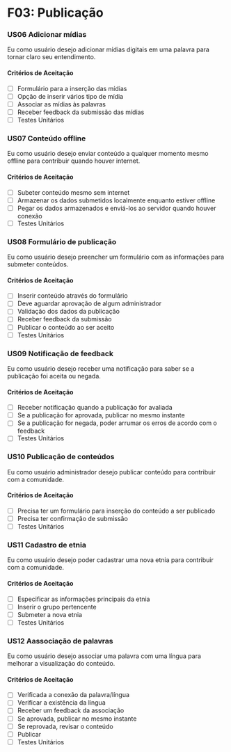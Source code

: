 # F03: Publicação

### **US06 Adicionar mídias**

Eu como usuário desejo adicionar mídias digitais em uma palavra para tornar claro seu entendimento.

#### **Critérios de Aceitação**

- [ ] Formulário para a inserção das mídias
- [ ] Opção de inserir vários tipo de mídia
- [ ] Associar as mídias às palavras
- [ ] Receber feedback da submissão das mídias
- [ ] Testes Unitários

### **US07 Conteúdo offline**

Eu como usuário desejo enviar conteúdo a qualquer momento mesmo offline para contribuir quando houver internet.

#### **Critérios de Aceitação**

- [ ] Subeter conteúdo mesmo sem internet
- [ ] Armazenar os dados submetidos localmente enquanto estiver offline
- [ ] Pegar os dados armazenados e enviá-los ao servidor quando houver conexão
- [ ] Testes Unitários

### **US08 Formulário de publicação**

Eu como usuário desejo preencher um formulário com as informações para submeter conteúdos.

#### **Critérios de Aceitação**

- [ ] Inserir conteúdo através do formulário
- [ ] Deve aguardar aprovação de algum administrador
- [ ] Validação dos dados da publicação
- [ ] Receber feedback da submissão
- [ ] Publicar o conteúdo ao ser aceito
- [ ] Testes Unitários

### **US09 Notificação de feedback**

Eu como usuário desejo receber uma notificação para saber se a publicação foi aceita ou negada.

#### **Critérios de Aceitação**

- [ ] Receber notificação quando a publicação for avaliada
- [ ] Se a publicação for aprovada, publicar no mesmo instante
- [ ] Se a publicação for negada, poder arrumar os erros de acordo com o feedback
- [ ] Testes Unitários

### **US10 Publicação de conteúdos**

Eu como usuário administrador desejo publicar conteúdo para contribuir com a comunidade.

#### **Critérios de Aceitação**

- [ ] Precisa ter um formulário para inserção do conteúdo a ser publicado
- [ ] Precisa ter confirmação de submissão
- [ ] Testes Unitários

### **US11 Cadastro de etnia**

Eu como usuário desejo poder cadastrar uma nova etnia para contribuir com a comunidade.

#### **Critérios de Aceitação**

- [ ] Especificar as informações principais da etnia
- [ ] Inserir o grupo pertencente
- [ ] Submeter a nova etnia
- [ ] Testes Unitários

### **US12 Aassociação de palavras**

Eu como usuário desejo associar uma palavra com uma língua para melhorar a visualização do conteúdo.

#### **Critérios de Aceitação**

- [ ] Verificada a conexão da palavra/língua
- [ ] Verificar a existência da língua
- [ ] Receber um feedback da associação
- [ ] Se aprovada, publicar no mesmo instante
- [ ] Se reprovada, revisar o conteúdo
- [ ] Publicar
- [ ] Testes Unitários
